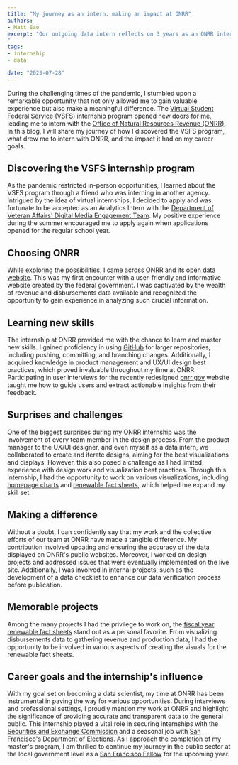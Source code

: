 ```yaml
---
title: "My journey as an intern: making an impact at ONRR"
authors:
- Matt Sao
excerpt: "Our outgoing data intern reflects on 3 years as an ONRR intern and his growing public service career.
"
tags:
- internship
- data

date: "2023-07-28"
---
```


During the challenging times of the pandemic, I stumbled upon a remarkable opportunity that not only allowed me to gain valuable experience but also make a meaningful difference. The [Virtual Student Federal Service (VSFS)]( https://careers.state.gov/interns-fellows/virtual-student-federal-service/) internship program opened new doors for me, leading me to intern with the [Office of Natural Resources Revenue (ONRR)]( https://onrr.gov/). In this blog, I will share my journey of how I discovered the VSFS program, what drew me to intern with ONRR, and the impact it had on my career goals.

## Discovering the VSFS internship program

As the pandemic restricted in-person opportunities, I learned about the VSFS program through a friend who was interning in another agency. Intrigued by the idea of virtual internships, I decided to apply and was fortunate to be accepted as an Analytics Intern with the [Department of Veteran Affairs' Digital Media Engagement Team]( https://digital.va.gov/). My positive experience during the summer encouraged me to apply again when applications opened for the regular school year.

## Choosing ONRR

While exploring the possibilities, I came across ONRR and its [open data website]( https://revenuedata.doi.gov/). This was my first encounter with a user-friendly and informative website created by the federal government. I was captivated by the wealth of revenue and disbursements data available and recognized the opportunity to gain experience in analyzing such crucial information.

## Learning new skills

The internship at ONRR provided me with the chance to learn and master new skills. I gained proficiency in using [GitHub]( https://github.com/DOI-ONRR) for larger repositories, including pushing, committing, and branching changes. Additionally, I acquired knowledge in product management and UX/UI design best practices, which proved invaluable throughout my time at ONRR. Participating in user interviews for the recently redesigned [onrr.gov]( https://onrr.gov/) website taught me how to guide users and extract actionable insights from their feedback.

## Surprises and challenges

One of the biggest surprises during my ONRR internship was the involvement of every team member in the design process. From the product manager to the UX/UI designer, and even myself as a data intern, we collaborated to create and iterate designs, aiming for the best visualizations and displays. However, this also posed a challenge as I had limited experience with design work and visualization best practices. Through this internship, I had the opportunity to work on various visualizations, including [homepage charts]( https://revenuedata.doi.gov/) and [renewable fact sheets]( https://revenuedata.doi.gov/?tab=tab-fact-sheets), which helped me expand my skill set.

## Making a difference

Without a doubt, I can confidently say that my work and the collective efforts of our team at ONRR have made a tangible difference. My contribution involved updating and ensuring the accuracy of the data displayed on ONRR's public websites. Moreover, I worked on design projects and addressed issues that were eventually implemented on the live site. Additionally, I was involved in internal projects, such as the development of a data checklist to enhance our data verification process before publication.

## Memorable projects

Among the many projects I had the privilege to work on, the [fiscal year renewable fact sheets]( https://revenuedata.doi.gov/?tab=tab-fact-sheets) stand out as a personal favorite. From visualizing disbursements data to gathering revenue and production data, I had the opportunity to be involved in various aspects of creating the visuals for the renewable fact sheets.

## Career goals and the internship's influence

With my goal set on becoming a data scientist, my time at ONRR has been instrumental in paving the way for various opportunities. During interviews and professional settings, I proudly mention my work at ONRR and highlight the significance of providing accurate and transparent data to the general public. This internship played a vital role in securing internships with the [Securities and Exchange Commission]( https://www.sec.gov/) and a seasonal job with [San Francisco's Department of Elections]( https://sf.gov/departments/department-elections). As I approach the completion of my master's program, I am thrilled to continue my journey in the public sector at the local government level as a [San Francisco Fellow](https://sfdhr.org/sffellows) for the upcoming year.
